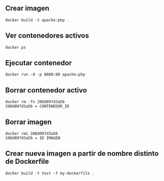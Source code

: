 ## Crear imagen
```
docker build -t apache:php .
```

## Ver contenedores activos
```
docker ps
```

## Ejecutar contenedor
```
docker run -d -p 8080:80 apache:php
```

## Borrar contenedor activo
```
docker rm -fv 208d097d3a56
208d097d3a56 = CONTENEDOR_ID
```
## Borrar imagen
```
docker rmi 208d097d3a56
208d097d3a56 = ID IMAGEN
```
## Crear nueva imagen a partir de nombre distinto de Dockerfile
```
docker build -t test -f my-dockerfile .
```